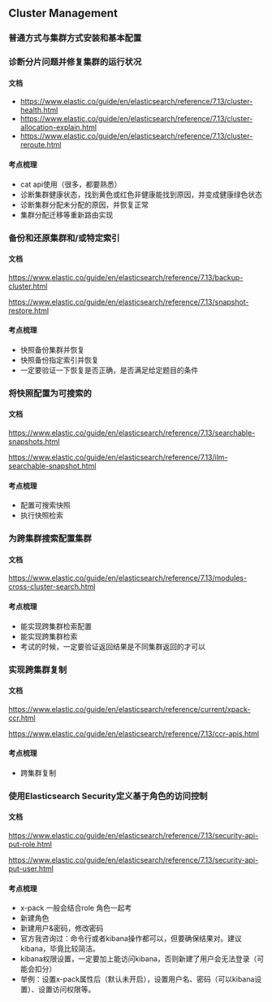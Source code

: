 ## **Cluster Management**

### 普通方式与集群方式安装和基本配置

### 诊断分片问题并修复集群的运行状况

#### 文档

- https://www.elastic.co/guide/en/elasticsearch/reference/7.13/cluster-health.html
- https://www.elastic.co/guide/en/elasticsearch/reference/7.13/cluster-allocation-explain.html
- https://www.elastic.co/guide/en/elasticsearch/reference/7.13/cluster-reroute.html

#### 考点梳理

- cat api使用（很多，都要熟悉）
- 诊断集群健康状态，找到黄色或红色非健康能找到原因，并变成健康绿色状态
- 诊断集群分配未分配的原因，并恢复正常
- 集群分配迁移等重新路由实现

### 备份和还原集群和/或特定索引

#### 文档

https://www.elastic.co/guide/en/elasticsearch/reference/7.13/backup-cluster.html

https://www.elastic.co/guide/en/elasticsearch/reference/7.13/snapshot-restore.html

#### 考点梳理

- 快照备份集群并恢复
- 快照备份指定索引并恢复
- 一定要验证一下恢复是否正确，是否满足给定题目的条件

### 将快照配置为可搜索的

#### 文档

https://www.elastic.co/guide/en/elasticsearch/reference/7.13/searchable-snapshots.html

https://www.elastic.co/guide/en/elasticsearch/reference/7.13/ilm-searchable-snapshot.html

#### 考点梳理

- 配置可搜索快照
- 执行快照检索



### 为跨集群搜索配置集群

#### 文档

https://www.elastic.co/guide/en/elasticsearch/reference/7.13/modules-cross-cluster-search.html

#### 考点梳理

- 能实现跨集群检索配置
- 能实现跨集群检索
- 考试的时候，一定要验证返回结果是不同集群返回的才可以



### 实现跨集群复制

#### 文档

https://www.elastic.co/guide/en/elasticsearch/reference/current/xpack-ccr.html

https://www.elastic.co/guide/en/elasticsearch/reference/7.13/ccr-apis.html

#### 考点梳理

- 跨集群复制

### 使用Elasticsearch Security定义基于角色的访问控制

#### 文档

https://www.elastic.co/guide/en/elasticsearch/reference/7.13/security-api-put-role.html

https://www.elastic.co/guide/en/elasticsearch/reference/7.13/security-api-put-user.html

#### 考点梳理

- x-pack 一般会结合role 角色一起考
- 新建角色
- 新建用户&密码，修改密码
- 官方我咨询过：命令行或者kibana操作都可以，但要确保结果对。建议kibana，毕竟比较简洁。
- kibana权限设置，一定要加上能访问kibana，否则新建了用户会无法登录（可能会扣分）
- 举例：设置x-pack属性后（默认未开启），设置用户名、密码（可以kibana设置）、设置访问权限等。

